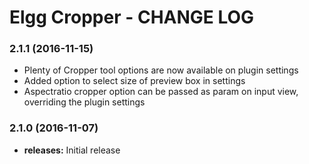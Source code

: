 Elgg Cropper - CHANGE LOG
========================

### 2.1.1 (2016-11-15)
* Plenty of Cropper tool options are now available on plugin settings
* Added option to select size of preview box in settings
* Aspectratio cropper option can be passed as param on input view, overriding the plugin settings

### 2.1.0 (2016-11-07)
* **releases:** Initial release




